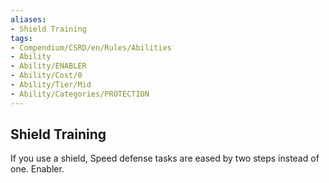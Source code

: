 ```yaml
---
aliases:
- Shield Training
tags:
- Compendium/CSRD/en/Rules/Abilities
- Ability
- Ability/ENABLER
- Ability/Cost/0
- Ability/Tier/Mid
- Ability/Categories/PROTECTION
---
```


  
## Shield Training  
If you use a shield, Speed defense tasks are eased by two steps instead of one. Enabler. 